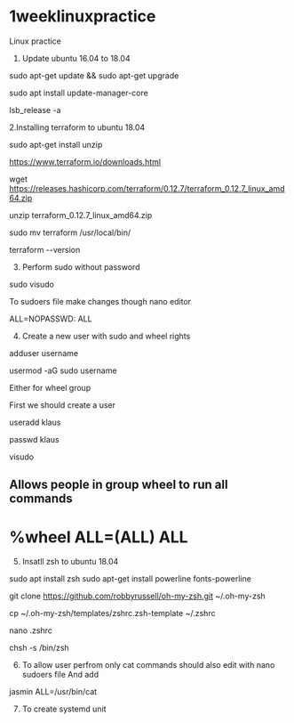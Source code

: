 # 1weeklinuxpractice
Linux practice

1. Update ubuntu 16.04 to 18.04

sudo apt-get update && sudo apt-get upgrade

sudo apt install update-manager-core

lsb_release -a

2.Installing terraform to ubuntu 18.04


sudo apt-get install unzip

https://www.terraform.io/downloads.html

wget https://releases.hashicorp.com/terraform/0.12.7/terraform_0.12.7_linux_amd64.zip

unzip terraform_0.12.7_linux_amd64.zip

sudo mv terraform /usr/local/bin/

terraform --version 

3. Perform sudo without password

sudo visudo

To sudoers file make changes though nano editor

<username> ALL=NOPASSWD: ALL
  
  4. Create a new user with sudo and wheel rights
  
  adduser username
  
  usermod -aG sudo username
  
  Either for wheel group
  
  First we should create a user 
  
  useradd klaus
  
  passwd klaus
  
  visudo
  
## Allows people in group wheel to run all commands
# %wheel        ALL=(ALL)       ALL
  
  
  5. Insatll zsh to ubuntu 18.04
  
  sudo apt install zsh
  sudo apt-get install powerline fonts-powerline
  
  git clone https://github.com/robbyrussell/oh-my-zsh.git ~/.oh-my-zsh
  
  cp ~/.oh-my-zsh/templates/zshrc.zsh-template ~/.zshrc
  
  nano .zshrc
  
  chsh -s /bin/zsh
  
  6. To allow user perfrom only cat commands should also edit with nano sudoers file
  And add 
  
  jasmin    ALL=/usr/bin/cat
  
  7. To create systemd unit
  
  
  
  
